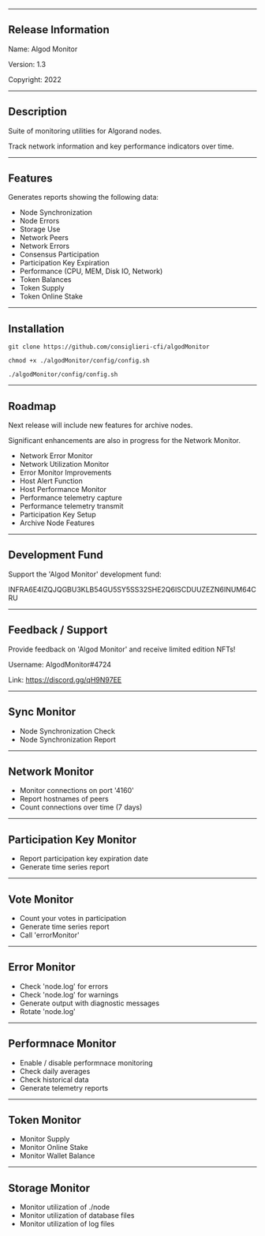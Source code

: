 -------------------------------------------------------------------------
Release Information
-------------------------------------------------------------------------
Name: Algod Monitor

Version: 1.3

Copyright: 2022


-------------------------------------------------------------------------
Description
-------------------------------------------------------------------------

Suite of monitoring utilities for Algorand nodes.

Track network information and key performance indicators over time.


-------------------------------------------------------------------------
Features
-------------------------------------------------------------------------

Generates reports showing the following data:
 - Node Synchronization
 - Node Errors
 - Storage Use
 - Network Peers
 - Network Errors
 - Consensus Participation
 - Participation Key Expiration
 - Performance (CPU, MEM, Disk IO, Network)
 - Token Balances
 - Token Supply
 - Token Online Stake


-------------------------------------------------------------------------
Installation
-------------------------------------------------------------------------
`git clone https://github.com/consiglieri-cfi/algodMonitor`

`chmod +x ./algodMonitor/config/config.sh`

`./algodMonitor/config/config.sh`


-------------------------------------------------------------------------
Roadmap
-------------------------------------------------------------------------

Next release will include new features for archive nodes.

Significant enhancements are also in progress for the Network Monitor.

 - Network Error Monitor
 - Network Utilization Monitor
 - Error Monitor Improvements
 - Host Alert Function
 - Host Performance Monitor
 - Performance telemetry capture
 - Performance telemetry transmit
 - Participation Key Setup
 - Archive Node Features


-------------------------------------------------------------------------
Development Fund
-------------------------------------------------------------------------

Support the 'Algod Monitor' development fund:

INFRA6E4IZQJQGBU3KLB54GU5SY5SS32SHE2Q6ISCDUUZEZN6INUM64CRU


-------------------------------------------------------------------------
Feedback / Support 
-------------------------------------------------------------------------

Provide feedback on 'Algod Monitor' and receive limited edition NFTs!

Username: AlgodMonitor#4724

Link: https://discord.gg/qH9N97EE


-------------------------------------------------------------------------
Sync Monitor
-------------------------------------------------------------------------
- Node Synchronization Check
- Node Synchronization Report


-------------------------------------------------------------------------
Network Monitor
-------------------------------------------------------------------------
- Monitor connections on port '4160'
- Report hostnames of peers
- Count connections over time (7 days)


-------------------------------------------------------------------------
Participation Key Monitor
-------------------------------------------------------------------------
- Report participation key expiration date 
- Generate time series report


-------------------------------------------------------------------------
Vote Monitor
-------------------------------------------------------------------------
- Count your votes in participation
- Generate time series report
- Call 'errorMonitor'


-------------------------------------------------------------------------
Error Monitor
-------------------------------------------------------------------------
- Check 'node.log' for errors
- Check 'node.log' for warnings
- Generate output with diagnostic messages
- Rotate 'node.log'


-------------------------------------------------------------------------
Performnace Monitor
-------------------------------------------------------------------------
- Enable / disable performnace monitoring
- Check daily averages
- Check historical data
- Generate telemetry reports


-------------------------------------------------------------------------
Token Monitor
-------------------------------------------------------------------------
- Monitor Supply
- Monitor Online Stake
- Monitor Wallet Balance


-------------------------------------------------------------------------
Storage Monitor
-------------------------------------------------------------------------
- Monitor utilization of ./node
- Monitor utilization of database files
- Monitor utilization of log files

